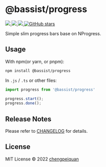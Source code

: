 # @bassist/progress

<p>
  <a href='https://www.npmjs.com/package/@bassist/progress'>
    <img src="https://img.shields.io/npm/v/@bassist/progress?color=f43f5e&label=npm" />
  </a>
  <a href="https://www.npmjs.com/package/@bassist/progress" target="__blank">
    <img src="https://img.shields.io/npm/dm/@bassist/progress?color=f43f5e&label=" />
  </a>
  <a href="https://paka.dev/npm/@bassist/progress" target="__blank">
    <img src="https://img.shields.io/static/v1?label=&message=docs%20%26%20demos&color=f43f5e" />
  </a>
  <a href="https://github.com/chengpeiquan/bassist" target="__blank">
    <img alt="GitHub stars" src="https://img.shields.io/github/stars/chengpeiquan/bassist?style=social" />
  </a>
</p>

Simple slim progress bars base on NProgress.

## Usage

With npm(or yarn, or pnpm):

```bash
npm install @bassist/progress
```

In `.js` / `.ts` or other files:

```ts
import progress from '@bassist/progress'

progress.start();
progress.done();
```

## Release Notes

Please refer to [CHANGELOG](https://github.com/chengpeiquan/bassist/blob/main/packages/progress/CHANGELOG.md) for details.

## License

MIT License © 2022 [chengpeiquan](https://github.com/chengpeiquan)
